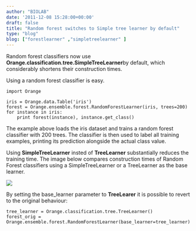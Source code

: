 ```yaml
---
author: "BIOLAB"
date: '2011-12-08 15:28:00+00:00'
draft: false
title: "Random forest switches to Simple tree learner by default"
type: "blog"
blog: ["forestlearner" ,"simpletreelearner" ]
---
```


Random forest classifiers now use **Orange.classification.tree.SimpleTreeLearner**by default, which considerably shortens their construction times.

Using a random forest classifier is easy.



	import Orange

	iris = Orange.data.Table('iris')
	forest = Orange.ensemble.forest.RandomForestLearner(iris, trees=200)
	for instance in iris:
	    print forest(instance), instance.get_class()






The example above loads the iris dataset and trains a random forest classifier with 200 trees. The classifier is then used to label all training examples, printing its prediction alongside the actual class value.

Using **SimpleTreeLearner** insted of **TreeLearner** substantially reduces the training time. The image below compares construction times of Random Forest classifiers using a SimpleTreeLearner or a TreeLearner as the base learner.

![](/images/2011/12/08/forest_construction.png__600x641_q95_crop_upscale.png)


By setting the base_learner parameter to **TreeLearer** it is possible to revert to the original behaviour:




    
	tree_learner = Orange.classification.tree.TreeLearner()
	forest_orig = Orange.ensemble.forest.RandomForestLearner(base_learner=tree_learner)



